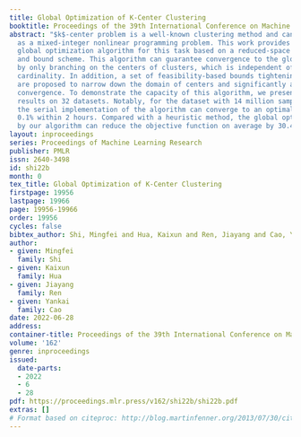 ```yaml
---
title: Global Optimization of K-Center Clustering
booktitle: Proceedings of the 39th International Conference on Machine Learning
abstract: "$k$-center problem is a well-known clustering method and can be formulated
  as a mixed-integer nonlinear programming problem. This work provides a practical
  global optimization algorithm for this task based on a reduced-space spatial branch
  and bound scheme. This algorithm can guarantee convergence to the global optimum
  by only branching on the centers of clusters, which is independent of the dataset’s
  cardinality. In addition, a set of feasibility-based bounds tightening techniques
  are proposed to narrow down the domain of centers and significantly accelerate the
  convergence. To demonstrate the capacity of this algorithm, we present computational
  results on 32 datasets. Notably, for the dataset with 14 million samples and 3 features,
  the serial implementation of the algorithm can converge to an optimality gap of
  0.1% within 2 hours. Compared with a heuristic method, the global optimum obtained
  by our algorithm can reduce the objective function on average by 30.4%."
layout: inproceedings
series: Proceedings of Machine Learning Research
publisher: PMLR
issn: 2640-3498
id: shi22b
month: 0
tex_title: Global Optimization of K-Center Clustering
firstpage: 19956
lastpage: 19966
page: 19956-19966
order: 19956
cycles: false
bibtex_author: Shi, Mingfei and Hua, Kaixun and Ren, Jiayang and Cao, Yankai
author:
- given: Mingfei
  family: Shi
- given: Kaixun
  family: Hua
- given: Jiayang
  family: Ren
- given: Yankai
  family: Cao
date: 2022-06-28
address:
container-title: Proceedings of the 39th International Conference on Machine Learning
volume: '162'
genre: inproceedings
issued:
  date-parts:
  - 2022
  - 6
  - 28
pdf: https://proceedings.mlr.press/v162/shi22b/shi22b.pdf
extras: []
# Format based on citeproc: http://blog.martinfenner.org/2013/07/30/citeproc-yaml-for-bibliographies/
---
```

